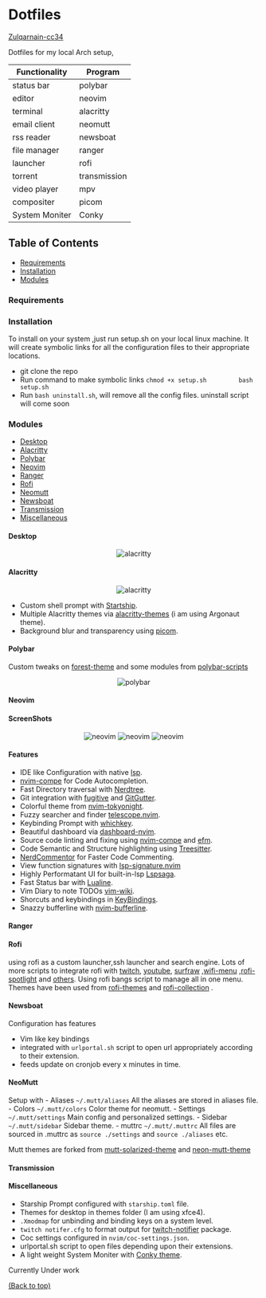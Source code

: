 # Dotfiles

[Zulqarnain-cc34](https://www.github.com/Zulqarnain-cc34)

Dotfiles for my local Arch setup,

| Functionality  | Program      |
|----------------|--------------|
| status bar     | polybar      |
| editor         | neovim       |
| terminal       | alacritty    |
| email client   | neomutt      |
| rss reader     | newsboat     |
| file manager   | ranger       |
| launcher       | rofi         |
| torrent        | transmission |
| video player   | mpv          |
| compositer     | picom        |
| System Moniter | Conky        |

## Table of Contents

- [Requirements](#requirements)
- [Installation](#installation)
- [Modules](#modules)

### Requirements

### Installation

To install on your system ,just run setup.sh on your local linux
machine. It will create symbolic links for all the configuration files
to their appropriate locations.

- git clone the repo
- Run command to make symbolic links
  `chmod +x setup.sh         bash setup.sh`
- Run `bash uninstall.sh`, will remove all the config files. uninstall
  script will come soon

### Modules

- [Desktop](#desktop)
- [Alacritty](#alacritty)
- [Polybar](#polybar)
- [Neovim](#neovim)
- [Ranger](#ranger)
- [Rofi](#rofi)
- [Neomutt](#neomutt)
- [Newsboat](#newsboat)
- [Transmission](#transmission)
- [Miscellaneous](#miscellaneous)

#### Desktop

<p align="center">
<img src="./screenshots/desktop-2.png"  title="alacritty">
</p>

#### Alacritty

<p align="center">
<img src="./screenshots/alacritty.png"  title="alacritty">
</p>

- Custom shell prompt with
  [Startship](https://github.com/starship/starship).
- Multiple Alacritty themes via
  [alacritty-themes](https://github.com/eendroroy/alacritty-theme) (i am
  using Argonaut theme).
- Background blur and transparency using
  [picom](https://github.com/yshui/picom).

#### Polybar

Custom tweaks on
[forest-theme](https://github.com/adi1090x/polybar-themes) and some
modules from
[polybar-scripts](https://github.com/polybar/polybar-scripts)

<p align="center">
<img src="./screenshots/polybar.png"  title="polybar">
</p>

#### Neovim

#### ScreenShots

<p align="center">
<img src="./screenshots/neovim.png"  title="neovim">
<img src="./screenshots/neovim-1.png"  title="neovim">
<img src="./screenshots/neovim-2.png"  title="neovim">
</p>

#### Features

- IDE like Configuration with native
  [lsp](https://github.com/neovim/nvim-lspconfig).
- [nvim-compe](https://github.com/hrsh7th/nvim-compe) for Code
  Autocompletion.
- Fast Directory traversal with
  [Nerdtree](https://github.com/preservim/nerdtree).
- Git integration with [fugitive](https://github.com/tpope/vim-fugitive)
  and [GitGutter](https://github.com/airblade/vim-gitgutter).
- Colorful theme from
  [nvim-tokyonight](https://github.com/ghifarit53/tokyonight-vim).
- Fuzzy searcher and finder
  [telescope.nvim](https://github.com/nvim-telescope/telescope.nvim).
- Keybinding Prompt with
  [whichkey](https://github.com/liuchengxu/vim-which-key).
- Beautiful dashboard via
  [dashboard-nvim](https://github.com/glepnir/dashboard-nvim).
- Source code linting and fixing using
  [nvim-compe](https://github.com/hrsh8th/nvim-compe) and
  [efm](https://github.com/mattn/efm-langserver).
- Code Semantic and Structure highlighting using
  [Treesitter](https://github.com/nvim-treesitter/nvim-treesitter).
- [NerdCommentor](https://github.com/preservim/nerdcommenter) for Faster
  Code Commenting.
- View function signatures with
  [lsp-signature.nvim](https://github.com/ray-x/lsp_signature.nvim)
- Highly Performatant UI for built-in-lsp
  [Lspsaga](https://github.com/glepnir/lspsaga.nvim).
- Fast Status bar with
  [Lualine](https://github.com/hoob3rt/lualine.nvim).
- Vim Diary to note TODOs
  [vim-wiki](https://github.com/vimwiki/vimwiki).
- Shorcuts and keybindings in
  [KeyBindings](https://github.com/Zulqarnain-cc34/dotfiles/tree/main/nvim/README.md).
- Snazzy bufferline with
  [nvim-bufferline](https://github.com/akinsho/nvim-bufferline.lua).

#### Ranger

#### Rofi

using rofi as a custom launcher,ssh launcher and search engine. Lots of
more scripts to integrate rofi with
[twitch](https://github.com/indeedwatson/rofi-twitch),
[youtube](https://github.com/pystardust/ytfzf),
[surfraw](https://github.com/gotbletu/dotfiles_v2/tree/master/normal_user/rofi/.config/rofi/launchers)
,[wifi-menu](https://github.com/zbaylin/rofi-wifi-menu)
,[rofi-spotlight](https://github.com/manilarome/rofi-spotlight) and
[others](https://github.com/gotbletu/dotfiles_v2/tree/master/normal_user/rofi/.config/rofi/launchers).
Using rofi bangs script to manage all in one menu. Themes have been used
from [rofi-themes](https://github.com/davatorium/rofi-themes.git) and
[rofi-collection](https://github.com/Murzchnvok/rofi-collection) .

#### Newsboat

Configuration has features

- Vim like key bindings
- integrated with `urlportal.sh` script to open url appropriately
  according to their extension.
- feeds update on cronjob every x minutes in time.

#### NeoMutt

Setup with - Aliases `~/.mutt/aliases` All the aliases are stored in
aliases file. - Colors `~/.mutt/colors` Color theme for neomutt. -
Settings `~/.mutt/settings` Main config and personalized settings. -
Sidebar `~/.mutt/sidebar` Sidebar theme. - muttrc `~/.mutt/.muttrc` All
files are sourced in .muttrc as `source ./settings` and
`source ./aliases` etc.

Mutt themes are forked from
[mutt-solarized-theme](https://github.com/altercation/mutt-colors-solarized)
and [neon-mutt-theme](https://github.com/h3xx/mutt-colors-neonwolf)

#### Transmission

#### Miscellaneous

- Starship Prompt configured with `starship.toml` file.
- Themes for desktop in themes folder (I am using xfce4).
- `.Xmodmap` for unbinding and binding keys on a system level.
- `twitch notifer.cfg` to format output for
  [twitch-notifier](https://github.com/GiedriusS/TwitchNotifier)
  package.
- Coc settings configured in `nvim/coc-settings.json`.
- urlportal.sh script to open files depending upon their extensions.
- A light weight System Moniter with [Conky
  theme](https://github.com/juliojsb/jotack).

Currently Under work

[(Back to top)](#top)
